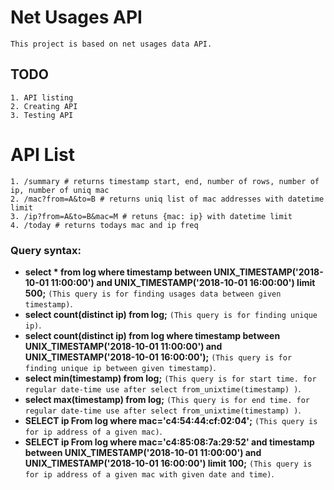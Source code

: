 # Net Usages API

    This project is based on net usages data API.

## TODO
    1. API listing
    2. Creating API
    3. Testing API

# API List
    1. /summary # returns timestamp start, end, number of rows, number of ip, number of uniq mac
    2. /mac?from=A&to=B # returns uniq list of mac addresses with datetime limit
    3. /ip?from=A&to=B&mac=M # retuns {mac: ip} with datetime limit
    4. /today # returns todays mac and ip freq

### Query syntax:

* **select * from log where timestamp between UNIX_TIMESTAMP('2018-10-01 11:00:00') and UNIX_TIMESTAMP('2018-10-01 16:00:00') limit 500;** `(This query is for finding usages data between given timestamp)`.
* **select count(distinct ip) from log;** `(This query is for finding unique ip)`. 
* **select count(distinct ip) from log where timestamp between UNIX_TIMESTAMP('2018-10-01 11:00:00') and UNIX_TIMESTAMP('2018-10-01 16:00:00');** `(This query is for finding unique ip between given timestamp)`. 
* **select min(timestamp) from log;** `(This query is for start time. for regular date-time use after select from_unixtime(timestamp) )`. 
*  **select max(timestamp) from log;** `(This query is for end time. for regular date-time use after select from_unixtime(timestamp) )`.
* **SELECT ip From log where mac='c4:54:44:cf:02:04';** `(This query is for ip address of a given mac)`.
* **SELECT ip From log where mac='c4:85:08:7a:29:52' and timestamp between UNIX_TIMESTAMP('2018-10-01 11:00:00') and UNIX_TIMESTAMP('2018-10-01 16:00:00') limit 100;** `(This query is for ip address of a given mac with given date and time)`.